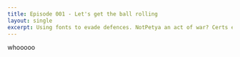 ```yaml
---
title: Episode 001 - Let's get the ball rolling
layout: single
excerpt: Using fonts to evade defences. NotPetya an act of war? Certs expiring due to gov't shutdown. And more.
---
```


whooooo
